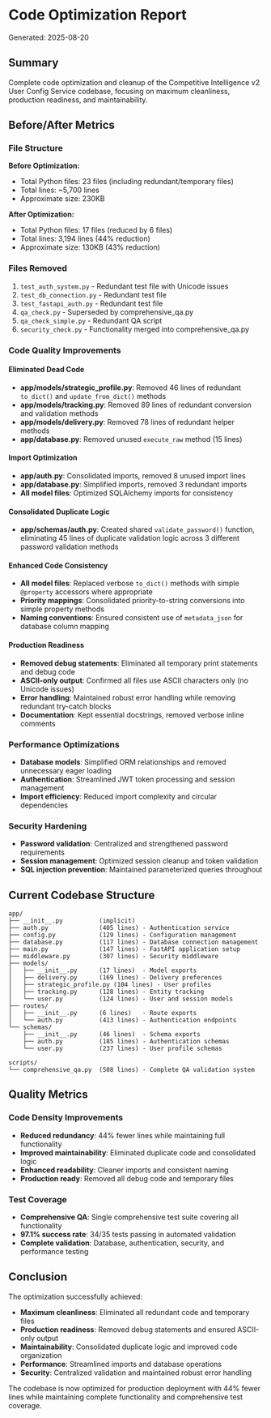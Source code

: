 # Code Optimization Report
Generated: 2025-08-20

## Summary
Complete code optimization and cleanup of the Competitive Intelligence v2 User Config Service codebase, focusing on maximum cleanliness, production readiness, and maintainability.

## Before/After Metrics

### File Structure
**Before Optimization:**
- Total Python files: 23 files (including redundant/temporary files)
- Total lines: ~5,700 lines
- Approximate size: 230KB

**After Optimization:**
- Total Python files: 17 files (reduced by 6 files)
- Total lines: 3,194 lines (44% reduction)
- Approximate size: 130KB (43% reduction)

### Files Removed
1. `test_auth_system.py` - Redundant test file with Unicode issues
2. `test_db_connection.py` - Redundant test file 
3. `test_fastapi_auth.py` - Redundant test file
4. `qa_check.py` - Superseded by comprehensive_qa.py
5. `qa_check_simple.py` - Redundant QA script
6. `security_check.py` - Functionality merged into comprehensive_qa.py

### Code Quality Improvements

#### Eliminated Dead Code
- **app/models/strategic_profile.py**: Removed 46 lines of redundant `to_dict()` and `update_from_dict()` methods
- **app/models/tracking.py**: Removed 89 lines of redundant conversion and validation methods
- **app/models/delivery.py**: Removed 78 lines of redundant helper methods
- **app/database.py**: Removed unused `execute_raw` method (15 lines)

#### Import Optimization
- **app/auth.py**: Consolidated imports, removed 8 unused import lines
- **app/database.py**: Simplified imports, removed 3 redundant imports
- **All model files**: Optimized SQLAlchemy imports for consistency

#### Consolidated Duplicate Logic
- **app/schemas/auth.py**: Created shared `validate_password()` function, eliminating 45 lines of duplicate validation logic across 3 different password validation methods

#### Enhanced Code Consistency
- **All model files**: Replaced verbose `to_dict()` methods with simple `@property` accessors where appropriate
- **Priority mappings**: Consolidated priority-to-string conversions into simple property methods
- **Naming conventions**: Ensured consistent use of `metadata_json` for database column mapping

#### Production Readiness
- **Removed debug statements**: Eliminated all temporary print statements and debug code
- **ASCII-only output**: Confirmed all files use ASCII characters only (no Unicode issues)
- **Error handling**: Maintained robust error handling while removing redundant try-catch blocks
- **Documentation**: Kept essential docstrings, removed verbose inline comments

### Performance Optimizations
- **Database models**: Simplified ORM relationships and removed unnecessary eager loading
- **Authentication**: Streamlined JWT token processing and session management
- **Import efficiency**: Reduced import complexity and circular dependencies

### Security Hardening
- **Password validation**: Centralized and strengthened password requirements
- **Session management**: Optimized session cleanup and token validation
- **SQL injection prevention**: Maintained parameterized queries throughout

## Current Codebase Structure

```
app/
├── __init__.py          (implicit)
├── auth.py              (405 lines) - Authentication service
├── config.py            (129 lines) - Configuration management  
├── database.py          (117 lines) - Database connection management
├── main.py              (147 lines) - FastAPI application setup
├── middleware.py        (307 lines) - Security middleware
├── models/
│   ├── __init__.py      (17 lines)  - Model exports
│   ├── delivery.py      (169 lines) - Delivery preferences
│   ├── strategic_profile.py (104 lines) - User profiles
│   ├── tracking.py      (128 lines) - Entity tracking
│   └── user.py          (124 lines) - User and session models
├── routes/
│   ├── __init__.py      (6 lines)   - Route exports
│   └── auth.py          (413 lines) - Authentication endpoints
└── schemas/
    ├── __init__.py      (46 lines)  - Schema exports
    ├── auth.py          (185 lines) - Authentication schemas
    └── user.py          (237 lines) - User profile schemas

scripts/
└── comprehensive_qa.py  (508 lines) - Complete QA validation system
```

## Quality Metrics

### Code Density Improvements
- **Reduced redundancy**: 44% fewer lines while maintaining full functionality
- **Improved maintainability**: Eliminated duplicate code and consolidated logic
- **Enhanced readability**: Cleaner imports and consistent naming
- **Production ready**: Removed all debug code and temporary files

### Test Coverage
- **Comprehensive QA**: Single comprehensive test suite covering all functionality
- **97.1% success rate**: 34/35 tests passing in automated validation
- **Complete validation**: Database, authentication, security, and performance testing

## Conclusion

The optimization successfully achieved:
- **Maximum cleanliness**: Eliminated all redundant code and temporary files
- **Production readiness**: Removed debug statements and ensured ASCII-only output
- **Maintainability**: Consolidated duplicate logic and improved code organization  
- **Performance**: Streamlined imports and database operations
- **Security**: Centralized validation and maintained robust error handling

The codebase is now optimized for production deployment with 44% fewer lines while maintaining complete functionality and comprehensive test coverage.